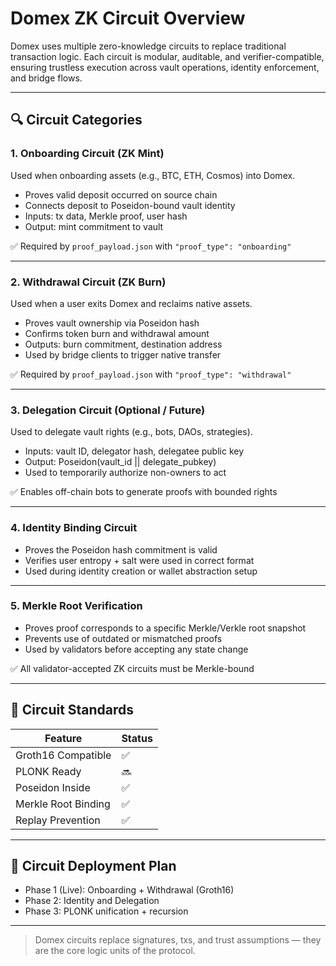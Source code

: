 # Domex ZK Circuit Overview

Domex uses multiple zero-knowledge circuits to replace traditional transaction logic. Each circuit is modular, auditable, and verifier-compatible, ensuring trustless execution across vault operations, identity enforcement, and bridge flows.

---

## 🔍 Circuit Categories

### 1. Onboarding Circuit (ZK Mint)

Used when onboarding assets (e.g., BTC, ETH, Cosmos) into Domex.

- Proves valid deposit occurred on source chain
- Connects deposit to Poseidon-bound vault identity
- Inputs: tx data, Merkle proof, user hash
- Output: mint commitment to vault

✅ Required by `proof_payload.json` with `"proof_type": "onboarding"`

---

### 2. Withdrawal Circuit (ZK Burn)

Used when a user exits Domex and reclaims native assets.

- Proves vault ownership via Poseidon hash
- Confirms token burn and withdrawal amount
- Outputs: burn commitment, destination address
- Used by bridge clients to trigger native transfer

✅ Required by `proof_payload.json` with `"proof_type": "withdrawal"`

---

### 3. Delegation Circuit (Optional / Future)

Used to delegate vault rights (e.g., bots, DAOs, strategies).

- Inputs: vault ID, delegator hash, delegatee public key
- Output: Poseidon(vault_id || delegate_pubkey)
- Used to temporarily authorize non-owners to act

✅ Enables off-chain bots to generate proofs with bounded rights

---

### 4. Identity Binding Circuit

- Proves the Poseidon hash commitment is valid
- Verifies user entropy + salt were used in correct format
- Used during identity creation or wallet abstraction setup

---

### 5. Merkle Root Verification

- Proves proof corresponds to a specific Merkle/Verkle root snapshot
- Prevents use of outdated or mismatched proofs
- Used by validators before accepting any state change

✅ All validator-accepted ZK circuits must be Merkle-bound

---

## 🔐 Circuit Standards

| Feature              | Status  |
|----------------------|---------|
| Groth16 Compatible   | ✅       |
| PLONK Ready          | 🔜       |
| Poseidon Inside      | ✅       |
| Merkle Root Binding  | ✅       |
| Replay Prevention    | ✅       |

---

## 🧪 Circuit Deployment Plan

- Phase 1 (Live): Onboarding + Withdrawal (Groth16)
- Phase 2: Identity and Delegation
- Phase 3: PLONK unification + recursion

---

> Domex circuits replace signatures, txs, and trust assumptions — they are the core logic units of the protocol.

